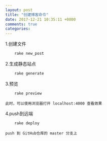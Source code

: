 ```yaml
---
layout: post
title: "创建博客命令"
date: 2017-12-21 10:35:11 +0800
comments: true
categories: 
---
```

1.创建文件
```bash
    rake new_post 
```
2.生成静态站点
```bash
    rake generate
```


3.预览
```bash
    rake preview
```
    此时，可以使用浏览器打开 localhost:4000 查看效果

4.push到远端
```bash
    rake deploy
```
    push 到 GitHub仓库的 master 分支上